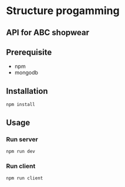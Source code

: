 # Structure progamming
## API for ABC shopwear
## Prerequisite
- npm
- mongodb
## Installation
```
npm install
```
## Usage
### Run server
```
npm run dev
```
### Run client
```
npm run client
```